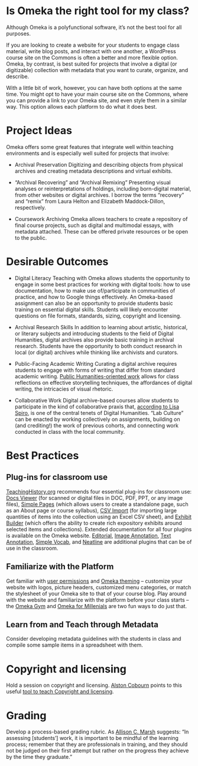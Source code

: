 # Is Omeka the right tool for my class?
Although Omeka is a polyfunctional software, it’s not the best tool for all purposes.

If you are looking to create a website for your students to engage class material, write blog posts, and interact with one another, a WordPress course site on the Commons is often a better and more flexible option. Omeka, by contrast, is best suited for projects that involve a digital (or digitizable) collection with metadata that you want to curate, organize, and describe. 

With a little bit of work, however, you can have both options at the same time. You might opt to have your main course site on the Commons, where you can provide a link to your Omeka site, and even style them in a similar way. This option allows each platform to do what it does best.

# Project Ideas
Omeka offers some great features that integrate well within teaching environments and is especially well suited for projects that involve:

* Archival Preservation 
Digitizing and describing objects from physical archives and creating metadata descriptions and virtual exhibits.

* “Archival Recovering” and “Archival Remixing” 
Presenting visual analyses or reinterpretations of holdings, including born-digital material, from other websites or digital archives. I borrow the terms “recovery” and “remix” from Laura Helton and Elizabeth Maddock-Dillon, respectively.

* Coursework Archiving 
Omeka allows teachers to create a repository of final course projects, such as digital and multimodal essays, with metadata attached. These can be offered private resources or be open to the public. 

# Desirable Outcomes

- Digital Literacy
Teaching with Omeka allows students the opportunity to engage in some best practices for working with digital tools: how to use documentation, how to make use of/participate in communities of practice, and how to Google things effectively. An Omeka-based assignment can also be an opportunity to provide students basic training on essential digital skills. Students will likely encounter questions on file formats, standards, sizing, copyright and licensing. 

- Archival Research Skills
In addition to learning about artistic, historical, or literary subjects and introducing students to the field of Digital Humanities, digital archives also provide basic training in archival research. Students have the opportunity to both conduct research in local (or digital) archives while thinking like archivists and curators. 

- Public-Facing Academic Writing
Curating a digital archive requires students to engage with forms of writing that differ from standard academic writing. [Public Humanities-oriented work](https://www.neh.gov/divisions/fedstate/in-the-field/56-ways-do-the-public-humanities) allows for class reflections on effective storytelling techniques, the affordances of digital writing, the intricacies of visual rhetoric.

- Collaborative Work
Digital archive-based courses allow students to participate in the kind of collaborative praxis that, [according to Lisa Spiro](https://dhdebates.gc.cuny.edu/read/untitled-88c11800-9446-469b-a3be-3fdb36bfbd1e/section/9e014167-c688-43ab-8b12-0f6746095335), is one of the central tenets of Digital Humanities. “Lab Culture” can be enacted by working collectively on assignments, building on (and crediting!) the work of previous cohorts, and connecting work conducted in class with the local community. 

# Best Practices

## Plug-ins for classroom use
[TeachingHistory.org](www.teachinghistory.org) recommends four essential plug-ins for classroom use: [Docs Viewer](https://omeka.org/classic/plugins/DocsViewer/) (for scanned or digital files in DOC, PDF, PPT, or any image files), [Simple Pages](https://omeka.org/classic/plugins/SimplePages/) (which allows users to create a standalone page, such as an About page or course syllabus), [CSV Import](https://omeka.org/classic/plugins/CsvImport/) (for importing large quantities of items into the collection using an Excel CSV sheet), and [Exhibit Builder](https://omeka.org/classic/plugins/ExhibitBuilder/) (which offers the ability to create rich expository exhibits around selected items and collections). Extended documentation for all four plugins is available on the Omeka website. [Editorial](https://omeka.org/classic/plugins/Editorial/), [Image Annotation](https://omeka.org/classic/plugins/ExhibitImageAnnotation/), [Text Annotation](https://omeka.org/classic/plugins/TextAnnotation/), [Simple Vocab](https://omeka.org/classic/plugins/SimpleVocabPlus/), and [Neatline](https://omeka.org/classic/plugins/Neatline/) are additional plugins that can be of use in the classroom.

## Familiarize with the Platform

Get familiar with [user permissions](https://omeka.org/classic/docs/Admin/Users/) and [Omeka theming](https://github.com/GCDigitalFellows/omeka/blob/master/sections/themesplugins.md) – customize your website with logos, picture headers, customized menu categories, or match the stylesheet of your Omeka site to that of your course blog. Play around with the website and familiarize with the platform before your class starts – the [Omeka Gym](https://omekagym.omeka.net/about) and [Omeka for Millenials](https://lilybeauvilliers.wordpress.com/2015/05/14/omeka-for-millenials/) are two fun ways to do just that.

## Learn from and Teach through Metadata 

Consider developing metadata guidelines with the students in class and compile some sample items in a spreadsheet with them.

# Copyright and licensing 

Hold a session on copyright and licensing. [Alston Cobourn](https://jitp.commons.gc.cuny.edu/spreading-awareness-of-digital-preservation-and-copyright-via-omeka-based-projects/) points to this useful [tool to teach Copyright and licensing](https://jitp.commons.gc.cuny.edu/spreading-awareness-of-digital-preservation-and-copyright-via-omeka-based-projects/).

# Grading 

Develop a process-based grading rubric. As [Allison C. Marsh](https://academic.oup.com/dsh/article-abstract/28/2/279/1037192?redirectedFrom=fulltext) suggests:
“In assessing [students’] work, it is important to be mindful of the learning process; remember that they are professionals in training, and they should not be judged on their first attempt but rather on the progress they achieve by the time they graduate.” 